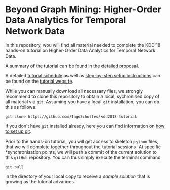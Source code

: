 # Beyond Graph Mining: Higher-Order Data Analytics for Temporal Network Data

In this repository, wou will find all material needed to complete the KDD'18 hands-on tutorial on Higher-Order Data Analytics for Temporal Network Data.  

A summary of the tutorial can be found in the [detailed proposal](https://www.researchgate.net/publication/325168357_Beyond_Graph_Mining_Higher-Order_Data_Analytics_for_Temporal_Network_Data).

A detailed [tutorial schedule](https://IngoScholtes.github.io/kdd2018-tutorial/) as well as [step-by-step setup instructions](https://IngoScholtes.github.io/kdd2018-tutorial/setup) can be found on the [tutorial website](https://IngoScholtes.github.io/kdd2018-tutorial/).

While you can manually download all necessary files, we strongly recommend to clone this repository to obtain a local, sychronised copy of all material via `git`. Assuming you have a local `git` installation, you can do this as follows:  

`git clone https://github.com/IngoScholtes/kdd2018-tutorial`

If you don't have `git` installed already, here you can find information on [how to set up git](https://help.github.com/articles/set-up-git/).

Prior to the hands-on tutorial, you will get access to skeleton `python` files, that we will complete together throughout the tutorial sessions. At specific *synchronisation points, we will push a commit of the current solution to this `gitHub` repository. You can thus simply execute the terminal command

`git pull`

in the directory of your local copy to receive a *sample solution* that is growing as the tutorial advances.